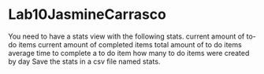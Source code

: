 # Lab10JasmineCarrasco
You need to have a stats view with the following stats.
current amount of to-do items
current amount of completed items
total amount of to do items
average time to complete a to do item
how many to do items were created by day
Save the stats in a csv file named stats.